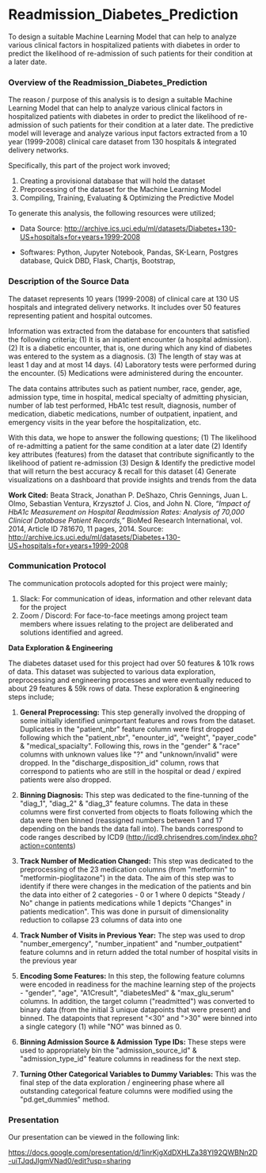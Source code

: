 # Readmission_Diabetes_Prediction

To design a suitable Machine Learning Model that can help to analyze various clinical factors in hospitalized patients with diabetes in order to predict the likelihood of re-admission of such patients for their condition at a later date.

### Overview of the Readmission_Diabetes_Prediction

The reason / purpose of this analysis is to design a suitable Machine Learning Model that can help to analyze various clinical factors in hospitalized patients with diabetes in order to predict the likelihood of re-admission of such patients for their condition at a later date. The predictive model will leverage and analyze various input factors extracted from a 10 year (1999-2008) clinical care dataset from 130 hospitals & integrated delivery networks.

Specifically, this part of the project work invoved;

  1. Creating a provisional database that will hold the dataset
  2. Preprocessing of the dataset for the Machine Learning Model
  3. Compiling, Training, Evaluating & Optimizing the Predictive Model

To generate this analysis, the following resources were utilized;

  - Data Source: http://archive.ics.uci.edu/ml/datasets/Diabetes+130-US+hospitals+for+years+1999-2008

  - Softwares: Python, Jupyter Notebook, Pandas, SK-Learn, Postgres database, Quick DBD, Flask, Chartjs, Bootstrap,


### Description of the Source Data

The dataset represents 10 years (1999-2008) of clinical care at 130 US hospitals and integrated delivery networks. It includes over 50 features representing patient and hospital outcomes. 

Information was extracted from the database for encounters that satisfied the following criteria;
(1) It is an inpatient encounter (a hospital admission).
(2) It is a diabetic encounter, that is, one during which any kind of diabetes was entered to the system as a diagnosis.
(3) The length of stay was at least 1 day and at most 14 days.
(4) Laboratory tests were performed during the encounter.
(5) Medications were administered during the encounter.

The data contains attributes such as patient number, race, gender, age, admission type, time in hospital, medical specialty of admitting physician, number of lab test performed, HbA1c test result, diagnosis, number of medication, diabetic medications, number of outpatient, inpatient, and emergency visits in the year before the hospitalization, etc.

With this data, we hope to answer the following questions;
(1) The likelihood of re-admitting a patient for the same condition at a later date 
(2) Identify key attributes (features) from the dataset that contribute significantly to the likelihood of patient re-admission 
(3) Design & Identify the predictive model that will return the best accuracy & recall for this dataset
(4) Generate visualizations on a dashboard that provide insights and trends from the data   


**Work Cited:** Beata Strack, Jonathan P. DeShazo, Chris Gennings, Juan L. Olmo, Sebastian Ventura, Krzysztof J. Cios, and John N. Clore, _“Impact of HbA1c Measurement on Hospital Readmission Rates: Analysis of 70,000 Clinical Database Patient Records,”_ BioMed Research International, vol. 2014, Article ID 781670, 11 pages, 2014.
Source: http://archive.ics.uci.edu/ml/datasets/Diabetes+130-US+hospitals+for+years+1999-2008


### Communication Protocol

The communication protocols adopted for this project were mainly;
1. Slack: For communication of ideas, information and other relevant data for the project
2. Zoom / Discord: For face-to-face meetings among project team members where issues relating to the project are deliberated and solutions identified and agreed.


**Data Exploration & Engineering**

The diabetes dataset used for this project had over 50 features & 101k rows of data. This dataset was subjected to various data exploration, preprocessing and engineering processes and were eventually reduced to about 29 features & 59k rows of data. These exploration & engineering steps include;

1. **General Preprocessing:** This step generally involved the dropping of some initially identified unimportant features and rows from the dataset. Duplicates in the "patient_nbr" feature column were first dropped following which the "patient_nbr", "enounter_id", "weight", "payer_code" & "medical_spacialty". Following this, rows in the "gender" & "race" columns with unknown values like "?" and "unknown/invalid" were dropped. In the "discharge_disposition_id" column, rows that correspond to patients who are still in the hospital or dead / expired patients were also dropped.

2. **Binning Diagnosis:** This step was dedicated to the fine-tunning of the "diag_1", "diag_2" & "diag_3" feature columns. The data in these columns were first converted from objects to floats following which the data were then binned (reassigned numbers between 1 and 17 depending on the bands the data fall into). The bands correspond to code ranges described by ICD9 (http://icd9.chrisendres.com/index.php?action=contents)

3. **Track Number of Medication Changed:** This step was dedicated to the preprocessing of the 23 medication columns (from "metformin" to "metformin-pioglitazone") in the data. The aim of this step was to identify if there were changes in the medication of the patients and bin the data into either of 2 categories - 0 or 1 where 0 depicts "Steady / No" change in patients medications while 1 depicts "Changes" in patients medication". This was done in pursuit of dimensionality reduction to collapse 23 columns of data into one

4. **Track Number of Visits in Previous Year:** The step was used to drop "number_emergency", "number_inpatient" and "number_outpatient" feature columns and in return added the total number of hospital visits in the previous year 

5. **Encoding Some Features:** In this step, the following feature columns were encoded in readiness for the machine learning step of the projects - "gender", "age", "A1Cresult", "diabetesMed" & "max_glu_serum" columns. In addition, the target column ("readmitted") was converted to binary data (from the initial 3 unique datapoints that were present) and binned. The datapoints that represent "<30" and ">30" were binned into a single category (1) while "NO" was binned as 0.

6. **Binning Admission Source & Admission Type IDs:** These steps were used to appropriately bin the "admission_source_id" & "admission_type_id" feature columns in readiness for the next step.

7. **Turning Other Categorical Variables to Dummy Variables:** This was the final step of the data exploration / engineering phase where all outstanding categorical feature columns were modified using the "pd.get_dummies" method.  

### Presentation 

Our presentation can be viewed in the following link: 

https://docs.google.com/presentation/d/1inrKjgXdDXHLZa38YI92QWBNn2D-uiTJqdJlgmVNad0/edit?usp=sharing
